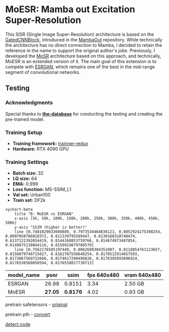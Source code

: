 # MoESR: Mamba out Excitation Super-Resolution
This SISR (Single Image Super-Resolution) architecture is based on the [GatedCNNBlock](https://github.com/yuweihao/MambaOut/blob/main/models/mambaout.py#L119), introduced in the [MambaOut](https://github.com/yuweihao/MambaOut) repository. While technically the architecture has no direct connection to Mamba, I decided to retain the reference in the name to support the original author's joke. Previously, I developed the [MoSR](https://github.com/umzi2/MoSR) architecture based on this approach, and technically, MoESR is an extended version of it. The main goal of this extension is to compete with [ESRGAN](https://github.com/xinntao/ESRGAN), which remains one of the best in the mid-range segment of convolutional networks.
## Testing

### Acknowledgments  
Special thanks to **[the-database](https://github.com/the-database)** for conducting the testing and creating the pre-trained model.

### Training Setup  
- **Training framework:** [trainner-redux](https://github.com/the-database/traiNNer-redux)
- **Hardware:** RTX 4090 GPU  

### Training Settings  
- **Batch size:** 32  
- **LQ size:** 64  
- **EMA:** 0.999  
- **Loss function:** MS-SSIM_L1  
- **Val set:** Urban100
- **Train set:** DF2k
```mermaid
xychart-beta
    title "B: MoESR vs ESRGAN"
    x-axis [5k, 50k, 100k, 150k, 200k, 250k, 300k, 350k, 400k, 450k, 500k]
    y-axis "SSIM (higher is better)"
    line [0.7481029033660889, 0.7973534464836121, 0.8052924275398254, 0.8097050786018372, 0.811339795589447, 0.8130168318748474, 0.8137122392654419, 0.8144168853759766, 0.814674973487854, 0.8149675130844116, 0.8150919079780579]
    line [0.7562176585197449, 0.8062689304351807, 0.8118854761123657, 0.8150879740715027, 0.8162787556648254, 0.8170512914657593, 0.8173067569732666, 0.8174617290496826, 0.8176395893096924, 0.8176536560058594, 0.8176558017730713]

```
|model_name|psnr|ssim|fps 640x480|vram 640x480|
|-|-|-|-|-|
|ESRGAN|26.98|0.8151|3.34|2.50 GB|
|MoESR|**27.05**|**0.8176**|4.02|0.93 GB|

pretrain safetensors - [original](https://github.com/the-database/traiNNer-redux/releases/download/pretrained-models/4x_DF2K_MoESR_500k.safetensors)

pretrain pth - [convert](https://drive.google.com/drive/u/1/folders/1DSTvXoAM0qV6cF7QUoKth2Yd8h0oBKsz)

[detect code](https://github.com/rewaifu/resselt/blob/main/resselt/archs/moesr/__init__.py#L9)

